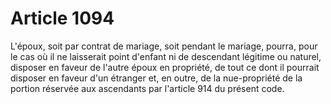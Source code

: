# Article 1094

L'époux, soit par contrat de mariage, soit pendant le mariage, pourra, pour le cas où il ne laisserait point d'enfant ni de descendant légitime ou naturel, disposer en faveur de l'autre époux en propriété, de tout ce dont il pourrait disposer en faveur d'un étranger et, en outre, de la nue-propriété de la portion réservée aux ascendants par l'article 914 du présent code.
